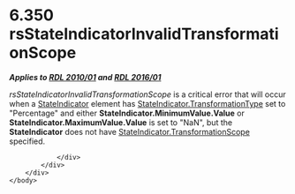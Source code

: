 <html dir="LTR" xmlns:mshelp="http://msdn.microsoft.com/mshelp" xmlns:ddue="http://ddue.schemas.microsoft.com/authoring/2003/5" xmlns:xlink="http://www.w3.org/1999/xlink" xmlns:tool="http://www.microsoft.com/tooltip">
    <head>
        <meta http-equiv="Content-Type" content="text/html; CHARSET=utf-8"></meta>
        <meta name="save" content="history"></meta>
        <title>6.350 rsStateIndicatorInvalidTransformationScope</title>
        <xml>
            <mshelp:toctitle title="6.350 rsStateIndicatorInvalidTransformationScope"></mshelp:toctitle>
            <mshelp:rltitle title="[MS-RDL]: rsStateIndicatorInvalidTransformationScope"></mshelp:rltitle>
            <mshelp:keyword index="A" term="9aed2eb5-eebf-48f1-90be-7434a7c3f1f7"></mshelp:keyword>
            <mshelp:attr name="DCSext.ContentType" value="open specification"></mshelp:attr>
            <mshelp:attr name="AssetID" value="9aed2eb5-eebf-48f1-90be-7434a7c3f1f7"></mshelp:attr>
            <mshelp:attr name="TopicType" value="kbRef"></mshelp:attr>
            <mshelp:attr name="DCSext.Title" value="[MS-RDL]: rsStateIndicatorInvalidTransformationScope" />
        </xml>
    </head>
    <body>
        <div id="header">
            <h1 class="heading">6.350 rsStateIndicatorInvalidTransformationScope</h1>
        </div>
        <div id="mainSection">
            <div id="mainBody">
                <div id="allHistory" class="saveHistory"></div>
                <div id="sectionSection0" class="section" name="collapseableSection">
                    

<p><b><i>Applies to </i></b><a href="3428e690-a348-4ec7-8a6a-8efb42d2cdee.html"><b><i>RDL 2010/01</i></b></a><b><i>
and </i></b><a href="52ce3983-2bfc-4e72-9359-42aaf5fe4509.html"><b><i>RDL 2016/01</i></b></a></p>

<p><i>rsStateIndicatorInvalidTransformationScope</i> is a
critical error that will occur when a <a href="a2711217-7047-4b0a-86d1-d01b5479e2cb.html">StateIndicator</a> element has
<a href="47a21038-4f4f-4fc6-93a3-aa5270427f28.html">StateIndicator.TransformationType</a>
set to &quot;Percentage&quot; and either <b>StateIndicator.MinimumValue.Value</b>
or <b>StateIndicator.MaximumValue.Value</b> is set to &quot;NaN&quot;, but the <b>StateIndicator</b>
does not have <a href="2060baa9-23fb-4659-b69a-0a31259f3b66.html">StateIndicator.TransformationScope</a>
specified.</p>


                </div>
            </div>
        </div>
    </body>
</html>